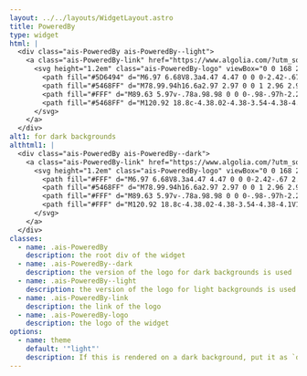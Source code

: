 ```yaml
---
layout: ../../layouts/WidgetLayout.astro
title: PoweredBy
type: widget
html: |
  <div class="ais-PoweredBy ais-PoweredBy--light">
    <a class="ais-PoweredBy-link" href="https://www.algolia.com/?utm_source=react-instantsearch&amp;utm_medium=website&amp;utm_content=localhost&amp;utm_campaign=poweredby" target="_blank" aria-label="search by Algolia">
      <svg height="1.2em" class="ais-PoweredBy-logo" viewBox="0 0 168 24">
        <path fill="#5D6494" d="M6.97 6.68V8.3a4.47 4.47 0 0 0-2.42-.67 2.2 2.2 0 0 0-1.38.4c-.34.26-.5.6-.5 1.02 0 .43.16.77.49 1.03.33.25.83.53 1.51.83a7.04 7.04 0 0 1 1.9 1.08c.34.24.58.54.73.89.15.34.23.74.23 1.18 0 .95-.33 1.7-1 2.24a4 4 0 0 1-2.6.81 5.71 5.71 0 0 1-2.94-.68v-1.71c.84.63 1.81.94 2.92.94.58 0 1.05-.14 1.39-.4.34-.28.5-.65.5-1.13 0-.29-.1-.55-.3-.8a2.2 2.2 0 0 0-.65-.53 23.03 23.03 0 0 0-1.64-.78 13.67 13.67 0 0 1-1.11-.64c-.12-.1-.28-.22-.46-.4a1.72 1.72 0 0 1-.39-.5 4.46 4.46 0 0 1-.22-.6c-.07-.23-.1-.48-.1-.75 0-.91.33-1.63 1-2.17a4 4 0 0 1 2.57-.8c.97 0 1.8.18 2.47.52zm7.47 5.7v-.3a2.26 2.26 0 0 0-.5-1.44c-.3-.35-.74-.53-1.32-.53-.53 0-.99.2-1.37.58-.38.39-.62.95-.72 1.68h3.91zm1 2.79v1.4c-.6.34-1.38.51-2.36.51a4.02 4.02 0 0 1-3-1.13 4.04 4.04 0 0 1-1.11-2.97c0-1.3.34-2.32 1.02-3.06a3.38 3.38 0 0 1 2.6-1.1c1.03 0 1.85.32 2.46.96.6.64.9 1.57.9 2.78 0 .33-.03.68-.09 1.04h-5.31c.1.7.4 1.24.89 1.61.49.38 1.1.56 1.85.56.86 0 1.58-.2 2.15-.6zm6.61-1.78h-1.21c-.6 0-1.05.12-1.35.36-.3.23-.46.53-.46.89 0 .37.12.66.36.88.23.2.57.32 1.02.32.5 0 .9-.15 1.2-.43.3-.28.44-.65.44-1.1v-.92zm-4.07-2.55V9.33a4.96 4.96 0 0 1 2.5-.55c2.1 0 3.17 1.03 3.17 3.08V17H22.1v-.96c-.42.68-1.15 1.02-2.19 1.02-.76 0-1.38-.22-1.84-.66-.46-.44-.7-1-.7-1.68 0-.78.3-1.38.88-1.81.59-.43 1.4-.65 2.46-.65h1.34v-.46c0-.55-.13-.97-.4-1.25-.26-.29-.7-.43-1.32-.43-.86 0-1.65.24-2.35.72zm9.34-1.93v1.42c.39-1 1.1-1.5 2.12-1.5.15 0 .31.02.5.05v1.53c-.23-.1-.48-.14-.76-.14-.54 0-.99.24-1.34.71a2.8 2.8 0 0 0-.52 1.71V17h-1.57V8.91h1.57zm5 4.09a3 3 0 0 0 .76 2.01c.47.53 1.14.8 2 .8.64 0 1.24-.18 1.8-.53v1.4c-.53.32-1.2.48-2 .48a3.98 3.98 0 0 1-4.17-4.18c0-1.16.38-2.15 1.14-2.98a4 4 0 0 1 3.1-1.23c.7 0 1.34.15 1.92.44v1.44a3.24 3.24 0 0 0-1.77-.5A2.65 2.65 0 0 0 32.33 13zm7.92-7.28v4.58c.46-1 1.3-1.5 2.5-1.5.8 0 1.42.24 1.9.73.48.5.72 1.17.72 2.05V17H43.8v-5.1c0-.56-.14-.99-.43-1.29-.28-.3-.65-.45-1.1-.45-.54 0-1 .2-1.42.6-.4.4-.61 1.02-.61 1.85V17h-1.56V5.72h1.56zM55.2 15.74c.6 0 1.1-.25 1.5-.76.4-.5.6-1.16.6-1.95 0-.92-.2-1.62-.6-2.12-.4-.5-.92-.74-1.55-.74-.56 0-1.05.22-1.5.67-.44.45-.66 1.13-.66 2.06 0 .96.22 1.67.64 2.14.43.47.95.7 1.57.7zM53 5.72v4.42a2.74 2.74 0 0 1 2.43-1.34c1.03 0 1.86.38 2.51 1.15.65.76.97 1.78.97 3.05 0 1.13-.3 2.1-.92 2.9-.62.81-1.47 1.21-2.54 1.21s-1.9-.45-2.46-1.34V17h-1.58V5.72H53zm9.9 11.1l-3.22-7.9h1.74l1 2.62 1.26 3.42c.1-.32.48-1.46 1.15-3.42l.91-2.63h1.66l-2.92 7.87c-.78 2.07-1.96 3.1-3.56 3.1-.28 0-.53-.02-.73-.07v-1.34c.17.04.35.06.54.06 1.03 0 1.76-.57 2.17-1.7z"/>
        <path fill="#5468FF" d="M78.99.94h16.6a2.97 2.97 0 0 1 2.96 2.96v16.6a2.97 2.97 0 0 1-2.97 2.96h-16.6a2.97 2.97 0 0 1-2.96-2.96V3.9A2.96 2.96 0 0 1 79 .94"/>
        <path fill="#FFF" d="M89.63 5.97v-.78a.98.98 0 0 0-.98-.97h-2.28a.98.98 0 0 0-.97.97V6c0 .09.08.15.17.13a7.13 7.13 0 0 1 3.9-.02c.08.02.16-.04.16-.13m-6.25 1L83 6.6a.98.98 0 0 0-1.38 0l-.46.46a.97.97 0 0 0 0 1.38l.38.39c.06.06.15.04.2-.02a7.49 7.49 0 0 1 1.63-1.62c.07-.04.08-.14.02-.2m4.16 2.45v3.34c0 .1.1.17.2.12l2.97-1.54c.06-.03.08-.12.05-.18a3.7 3.7 0 0 0-3.08-1.87c-.07 0-.14.06-.14.13m0 8.05a4.49 4.49 0 1 1 0-8.98 4.49 4.49 0 0 1 0 8.98m0-10.85a6.37 6.37 0 1 0 0 12.74 6.37 6.37 0 0 0 0-12.74"/>
        <path fill="#5468FF" d="M120.92 18.8c-4.38.02-4.38-3.54-4.38-4.1V1.36l2.67-.42v13.25c0 .32 0 2.36 1.71 2.37v2.24zm-10.84-2.18c.82 0 1.43-.04 1.85-.12v-2.72a5.48 5.48 0 0 0-1.57-.2c-.3 0-.6.02-.9.07-.3.04-.57.12-.81.24-.24.11-.44.28-.58.49a.93.93 0 0 0-.22.65c0 .63.22 1 .61 1.23.4.24.94.36 1.62.36zm-.23-9.7c.88 0 1.62.11 2.23.33.6.22 1.09.53 1.44.92.36.4.61.92.76 1.48.16.56.23 1.17.23 1.85v6.87c-.4.1-1.03.2-1.86.32-.84.12-1.78.18-2.82.18-.69 0-1.32-.07-1.9-.2a4 4 0 0 1-1.46-.63c-.4-.3-.72-.67-.96-1.13a4.3 4.3 0 0 1-.34-1.8c0-.66.13-1.08.39-1.53.26-.45.6-.82 1.04-1.1.45-.3.95-.5 1.54-.62a8.8 8.8 0 0 1 3.79.05v-.44c0-.3-.04-.6-.11-.87a1.78 1.78 0 0 0-1.1-1.22c-.31-.12-.7-.2-1.15-.2a9.75 9.75 0 0 0-2.95.46l-.33-2.19c.34-.12.84-.23 1.48-.35.65-.12 1.34-.18 2.08-.18zm52.84 9.63c.82 0 1.43-.05 1.85-.13V13.7a5.42 5.42 0 0 0-1.57-.2c-.3 0-.6.02-.9.07-.3.04-.57.12-.81.24-.24.12-.44.28-.58.5a.93.93 0 0 0-.22.65c0 .63.22.99.61 1.23.4.24.94.36 1.62.36zm-.23-9.7c.88 0 1.63.11 2.23.33.6.22 1.1.53 1.45.92.35.39.6.92.76 1.48.15.56.23 1.18.23 1.85v6.88c-.41.08-1.03.19-1.87.31-.83.12-1.77.18-2.81.18-.7 0-1.33-.06-1.9-.2a4 4 0 0 1-1.47-.63c-.4-.3-.72-.67-.95-1.13a4.3 4.3 0 0 1-.34-1.8c0-.66.13-1.08.38-1.53.26-.45.61-.82 1.05-1.1.44-.3.95-.5 1.53-.62a8.8 8.8 0 0 1 3.8.05v-.43c0-.31-.04-.6-.12-.88-.07-.28-.2-.52-.38-.73a1.78 1.78 0 0 0-.73-.5c-.3-.1-.68-.2-1.14-.2a9.85 9.85 0 0 0-2.95.47l-.32-2.19a11.63 11.63 0 0 1 3.55-.53zm-8.03-1.27a1.62 1.62 0 0 0 0-3.24 1.62 1.62 0 1 0 0 3.24zm1.35 13.22h-2.7V7.27l2.7-.42V18.8zm-4.72 0c-4.38.02-4.38-3.54-4.38-4.1l-.01-13.34 2.67-.42v13.25c0 .32 0 2.36 1.72 2.37v2.24zm-8.7-5.9a4.7 4.7 0 0 0-.74-2.79 2.4 2.4 0 0 0-2.07-1 2.4 2.4 0 0 0-2.06 1 4.7 4.7 0 0 0-.74 2.8c0 1.16.25 1.94.74 2.62a2.4 2.4 0 0 0 2.07 1.02c.88 0 1.57-.34 2.07-1.02.49-.68.73-1.46.73-2.63zm2.74 0a6.46 6.46 0 0 1-1.52 4.23c-.49.53-1.07.94-1.76 1.22-.68.29-1.73.45-2.26.45-.53 0-1.58-.15-2.25-.45a5.1 5.1 0 0 1-2.88-3.13 7.3 7.3 0 0 1-.01-4.84 5.13 5.13 0 0 1 2.9-3.1 5.67 5.67 0 0 1 2.22-.42c.81 0 1.56.14 2.24.42.69.29 1.28.69 1.75 1.22.49.52.87 1.15 1.14 1.89a7 7 0 0 1 .43 2.5zm-20.14 0c0 1.11.25 2.36.74 2.88.5.52 1.13.78 1.91.78a4.07 4.07 0 0 0 2.12-.6V9.33c-.19-.04-.99-.2-1.76-.23a2.67 2.67 0 0 0-2.23 1 4.73 4.73 0 0 0-.78 2.8zm7.44 5.27c0 1.82-.46 3.16-1.4 4-.94.85-2.37 1.27-4.3 1.27-.7 0-2.17-.13-3.34-.4l.43-2.11c.98.2 2.27.26 2.95.26 1.08 0 1.84-.22 2.3-.66.46-.43.68-1.08.68-1.94v-.44a5.2 5.2 0 0 1-2.54.6 5.6 5.6 0 0 1-2.01-.36 4.2 4.2 0 0 1-2.58-2.71 9.88 9.88 0 0 1 .02-5.35 4.92 4.92 0 0 1 2.93-2.96 6.6 6.6 0 0 1 2.43-.46 19.64 19.64 0 0 1 4.43.66v10.6z"/>
      </svg>
    </a>
  </div>
alt1: for dark backgrounds
althtml1: |
  <div class="ais-PoweredBy ais-PoweredBy--dark">
    <a class="ais-PoweredBy-link" href="https://www.algolia.com/?utm_source=react-instantsearch&amp;utm_medium=website&amp;utm_content=localhost&amp;utm_campaign=poweredby" target="_blank" aria-label="search by Algolia">
      <svg height="1.2em" class="ais-PoweredBy-logo" viewBox="0 0 168 24">
        <path fill="#FFF" d="M6.97 6.68V8.3a4.47 4.47 0 0 0-2.42-.67 2.2 2.2 0 0 0-1.38.4c-.34.26-.5.6-.5 1.02 0 .43.16.77.49 1.03.33.25.83.53 1.51.83a7.04 7.04 0 0 1 1.9 1.08c.34.24.58.54.73.89.15.34.23.74.23 1.18 0 .95-.33 1.7-1 2.24a4 4 0 0 1-2.6.81 5.71 5.71 0 0 1-2.94-.68v-1.71c.84.63 1.81.94 2.92.94.58 0 1.05-.14 1.39-.4.34-.28.5-.65.5-1.13 0-.29-.1-.55-.3-.8a2.2 2.2 0 0 0-.65-.53 23.03 23.03 0 0 0-1.64-.78 13.67 13.67 0 0 1-1.11-.64c-.12-.1-.28-.22-.46-.4a1.72 1.72 0 0 1-.39-.5 4.46 4.46 0 0 1-.22-.6c-.07-.23-.1-.48-.1-.75 0-.91.33-1.63 1-2.17a4 4 0 0 1 2.57-.8c.97 0 1.8.18 2.47.52zm7.47 5.7v-.3a2.26 2.26 0 0 0-.5-1.44c-.3-.35-.74-.53-1.32-.53-.53 0-.99.2-1.37.58-.38.39-.62.95-.72 1.68h3.91zm1 2.79v1.4c-.6.34-1.38.51-2.36.51a4.02 4.02 0 0 1-3-1.13 4.04 4.04 0 0 1-1.11-2.97c0-1.3.34-2.32 1.02-3.06a3.38 3.38 0 0 1 2.6-1.1c1.03 0 1.85.32 2.46.96.6.64.9 1.57.9 2.78 0 .33-.03.68-.09 1.04h-5.31c.1.7.4 1.24.89 1.61.49.38 1.1.56 1.85.56.86 0 1.58-.2 2.15-.6zm6.61-1.78h-1.21c-.6 0-1.05.12-1.35.36-.3.23-.46.53-.46.89 0 .37.12.66.36.88.23.2.57.32 1.02.32.5 0 .9-.15 1.2-.43.3-.28.44-.65.44-1.1v-.92zm-4.07-2.55V9.33a4.96 4.96 0 0 1 2.5-.55c2.1 0 3.17 1.03 3.17 3.08V17H22.1v-.96c-.42.68-1.15 1.02-2.19 1.02-.76 0-1.38-.22-1.84-.66-.46-.44-.7-1-.7-1.68 0-.78.3-1.38.88-1.81.59-.43 1.4-.65 2.46-.65h1.34v-.46c0-.55-.13-.97-.4-1.25-.26-.29-.7-.43-1.32-.43-.86 0-1.65.24-2.35.72zm9.34-1.93v1.42c.39-1 1.1-1.5 2.12-1.5.15 0 .31.02.5.05v1.53c-.23-.1-.48-.14-.76-.14-.54 0-.99.24-1.34.71a2.8 2.8 0 0 0-.52 1.71V17h-1.57V8.91h1.57zm5 4.09a3 3 0 0 0 .76 2.01c.47.53 1.14.8 2 .8.64 0 1.24-.18 1.8-.53v1.4c-.53.32-1.2.48-2 .48a3.98 3.98 0 0 1-4.17-4.18c0-1.16.38-2.15 1.14-2.98a4 4 0 0 1 3.1-1.23c.7 0 1.34.15 1.92.44v1.44a3.24 3.24 0 0 0-1.77-.5A2.65 2.65 0 0 0 32.33 13zm7.92-7.28v4.58c.46-1 1.3-1.5 2.5-1.5.8 0 1.42.24 1.9.73.48.5.72 1.17.72 2.05V17H43.8v-5.1c0-.56-.14-.99-.43-1.29-.28-.3-.65-.45-1.1-.45-.54 0-1 .2-1.42.6-.4.4-.61 1.02-.61 1.85V17h-1.56V5.72h1.56zM55.2 15.74c.6 0 1.1-.25 1.5-.76.4-.5.6-1.16.6-1.95 0-.92-.2-1.62-.6-2.12-.4-.5-.92-.74-1.55-.74-.56 0-1.05.22-1.5.67-.44.45-.66 1.13-.66 2.06 0 .96.22 1.67.64 2.14.43.47.95.7 1.57.7zM53 5.72v4.42a2.74 2.74 0 0 1 2.43-1.34c1.03 0 1.86.38 2.51 1.15.65.76.97 1.78.97 3.05 0 1.13-.3 2.1-.92 2.9-.62.81-1.47 1.21-2.54 1.21s-1.9-.45-2.46-1.34V17h-1.58V5.72H53zm9.9 11.1l-3.22-7.9h1.74l1 2.62 1.26 3.42c.1-.32.48-1.46 1.15-3.42l.91-2.63h1.66l-2.92 7.87c-.78 2.07-1.96 3.1-3.56 3.1-.28 0-.53-.02-.73-.07v-1.34c.17.04.35.06.54.06 1.03 0 1.76-.57 2.17-1.7z"/>
        <path fill="#5468FF" d="M78.99.94h16.6a2.97 2.97 0 0 1 2.96 2.96v16.6a2.97 2.97 0 0 1-2.97 2.96h-16.6a2.97 2.97 0 0 1-2.96-2.96V3.9A2.96 2.96 0 0 1 79 .94"/>
        <path fill="#FFF" d="M89.63 5.97v-.78a.98.98 0 0 0-.98-.97h-2.28a.98.98 0 0 0-.97.97V6c0 .09.08.15.17.13a7.13 7.13 0 0 1 3.9-.02c.08.02.16-.04.16-.13m-6.25 1L83 6.6a.98.98 0 0 0-1.38 0l-.46.46a.97.97 0 0 0 0 1.38l.38.39c.06.06.15.04.2-.02a7.49 7.49 0 0 1 1.63-1.62c.07-.04.08-.14.02-.2m4.16 2.45v3.34c0 .1.1.17.2.12l2.97-1.54c.06-.03.08-.12.05-.18a3.7 3.7 0 0 0-3.08-1.87c-.07 0-.14.06-.14.13m0 8.05a4.49 4.49 0 1 1 0-8.98 4.49 4.49 0 0 1 0 8.98m0-10.85a6.37 6.37 0 1 0 0 12.74 6.37 6.37 0 0 0 0-12.74"/>
        <path fill="#FFF" d="M120.92 18.8c-4.38.02-4.38-3.54-4.38-4.1V1.36l2.67-.42v13.25c0 .32 0 2.36 1.71 2.37v2.24zm-10.84-2.18c.82 0 1.43-.04 1.85-.12v-2.72a5.48 5.48 0 0 0-1.57-.2c-.3 0-.6.02-.9.07-.3.04-.57.12-.81.24-.24.11-.44.28-.58.49a.93.93 0 0 0-.22.65c0 .63.22 1 .61 1.23.4.24.94.36 1.62.36zm-.23-9.7c.88 0 1.62.11 2.23.33.6.22 1.09.53 1.44.92.36.4.61.92.76 1.48.16.56.23 1.17.23 1.85v6.87c-.4.1-1.03.2-1.86.32-.84.12-1.78.18-2.82.18-.69 0-1.32-.07-1.9-.2a4 4 0 0 1-1.46-.63c-.4-.3-.72-.67-.96-1.13a4.3 4.3 0 0 1-.34-1.8c0-.66.13-1.08.39-1.53.26-.45.6-.82 1.04-1.1.45-.3.95-.5 1.54-.62a8.8 8.8 0 0 1 3.79.05v-.44c0-.3-.04-.6-.11-.87a1.78 1.78 0 0 0-1.1-1.22c-.31-.12-.7-.2-1.15-.2a9.75 9.75 0 0 0-2.95.46l-.33-2.19c.34-.12.84-.23 1.48-.35.65-.12 1.34-.18 2.08-.18zm52.84 9.63c.82 0 1.43-.05 1.85-.13V13.7a5.42 5.42 0 0 0-1.57-.2c-.3 0-.6.02-.9.07-.3.04-.57.12-.81.24-.24.12-.44.28-.58.5a.93.93 0 0 0-.22.65c0 .63.22.99.61 1.23.4.24.94.36 1.62.36zm-.23-9.7c.88 0 1.63.11 2.23.33.6.22 1.1.53 1.45.92.35.39.6.92.76 1.48.15.56.23 1.18.23 1.85v6.88c-.41.08-1.03.19-1.87.31-.83.12-1.77.18-2.81.18-.7 0-1.33-.06-1.9-.2a4 4 0 0 1-1.47-.63c-.4-.3-.72-.67-.95-1.13a4.3 4.3 0 0 1-.34-1.8c0-.66.13-1.08.38-1.53.26-.45.61-.82 1.05-1.1.44-.3.95-.5 1.53-.62a8.8 8.8 0 0 1 3.8.05v-.43c0-.31-.04-.6-.12-.88-.07-.28-.2-.52-.38-.73a1.78 1.78 0 0 0-.73-.5c-.3-.1-.68-.2-1.14-.2a9.85 9.85 0 0 0-2.95.47l-.32-2.19a11.63 11.63 0 0 1 3.55-.53zm-8.03-1.27a1.62 1.62 0 0 0 0-3.24 1.62 1.62 0 1 0 0 3.24zm1.35 13.22h-2.7V7.27l2.7-.42V18.8zm-4.72 0c-4.38.02-4.38-3.54-4.38-4.1l-.01-13.34 2.67-.42v13.25c0 .32 0 2.36 1.72 2.37v2.24zm-8.7-5.9a4.7 4.7 0 0 0-.74-2.79 2.4 2.4 0 0 0-2.07-1 2.4 2.4 0 0 0-2.06 1 4.7 4.7 0 0 0-.74 2.8c0 1.16.25 1.94.74 2.62a2.4 2.4 0 0 0 2.07 1.02c.88 0 1.57-.34 2.07-1.02.49-.68.73-1.46.73-2.63zm2.74 0a6.46 6.46 0 0 1-1.52 4.23c-.49.53-1.07.94-1.76 1.22-.68.29-1.73.45-2.26.45-.53 0-1.58-.15-2.25-.45a5.1 5.1 0 0 1-2.88-3.13 7.3 7.3 0 0 1-.01-4.84 5.13 5.13 0 0 1 2.9-3.1 5.67 5.67 0 0 1 2.22-.42c.81 0 1.56.14 2.24.42.69.29 1.28.69 1.75 1.22.49.52.87 1.15 1.14 1.89a7 7 0 0 1 .43 2.5zm-20.14 0c0 1.11.25 2.36.74 2.88.5.52 1.13.78 1.91.78a4.07 4.07 0 0 0 2.12-.6V9.33c-.19-.04-.99-.2-1.76-.23a2.67 2.67 0 0 0-2.23 1 4.73 4.73 0 0 0-.78 2.8zm7.44 5.27c0 1.82-.46 3.16-1.4 4-.94.85-2.37 1.27-4.3 1.27-.7 0-2.17-.13-3.34-.4l.43-2.11c.98.2 2.27.26 2.95.26 1.08 0 1.84-.22 2.3-.66.46-.43.68-1.08.68-1.94v-.44a5.2 5.2 0 0 1-2.54.6 5.6 5.6 0 0 1-2.01-.36 4.2 4.2 0 0 1-2.58-2.71 9.88 9.88 0 0 1 .02-5.35 4.92 4.92 0 0 1 2.93-2.96 6.6 6.6 0 0 1 2.43-.46 19.64 19.64 0 0 1 4.43.66v10.6z"/>
      </svg>
    </a>
  </div>
classes:
  - name: .ais-PoweredBy
    description: the root div of the widget
  - name: .ais-PoweredBy--dark
    description: the version of the logo for dark backgrounds is used
  - name: .ais-PoweredBy--light
    description: the version of the logo for light backgrounds is used
  - name: .ais-PoweredBy-link
    description: the link of the logo
  - name: .ais-PoweredBy-logo
    description: the logo of the widget
options:
  - name: theme
    default: '"light"'
    description: If this is rendered on a dark background, put it as `dark`
---
```

